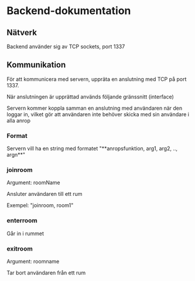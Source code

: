 
# Backend-dokumentation

## Nätverk
Backend använder sig av TCP sockets, port 1337

## Kommunikation
För att kommunicera med servern, uppräta en anslutning med TCP på port 1337.

När anslutningen är upprättad används följande gränssnitt (interface)

Servern kommer koppla samman en anslutning med användaren när den loggar in, vilket gör att användaren inte behöver skicka med sin användare i alla anrop

### Format
Servern vill ha en string med formatet "\*\*anropsfunktion, arg1, arg2, .., argn\*\*"


### joinroom 
Argument: roomName

Ansluter användaren till ett rum

Exempel: "joinroom, room1"

### enterroom
Går in i rummet


### exitroom
Argument: roomname

Tar bort användaren från ett rum
